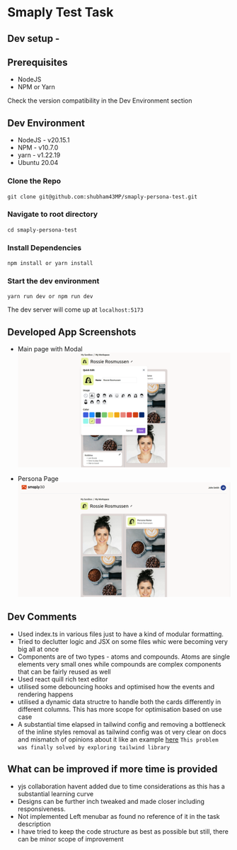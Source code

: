 # Smaply Test Task

## Dev setup -

## Prerequisites

- NodeJS
- NPM or Yarn

Check the version compatibility in the Dev Environment section

## Dev Environment

- NodeJS - v20.15.1
- NPM - v10.7.0
- yarn - v1.22.19
- Ubuntu 20.04

### Clone the Repo

```
git clone git@github.com:shubham43MP/smaply-persona-test.git
```

### Navigate to root directory

```
cd smaply-persona-test
```

### Install Dependencies

```
npm install or yarn install
```

### Start the dev environment

```
yarn run dev or npm run dev
```

The dev server will come up at `localhost:5173`

## Developed App Screenshots

- Main page with Modal
  ![Main Page with Modal](/public/github-asset/smaply-ui-outlook.png?raw=true)

- Persona Page
  ![Persona page Editor](/public/github-asset/persona-editor.png?raw=true)

## Dev Comments

- Used index.ts in various files just to have a kind of modular formatting.
- Tried to declutter logic and JSX on some files whic were becoming very big all at once
- Components are of two types - atoms and compounds. Atoms are single elements very small ones while compounds are complex components that can be fairly reused as well
- Used react quill rich text editor
- utilised some debouncing hooks and optimised how the events and rendering happens
- utilised a dynamic data structre to handle both the cards differently in different columns. This has more scope for optimisation based on use case
- A substantial time elapsed in tailwind config and removing a bottleneck of the inline styles removal as tailwind config was ot very clear on docs and mismatch of opinions about it like an example [here](https://stackoverflow.com/questions/72481680/tailwinds-background-color-is-not-being-applied-when-added-dynamically) `This problem was finally solved by exploring tailwind library`

## What can be improved if more time is provided

- yjs collaboration havent added due to time considerations as this has a substantial learning curve
- Designs can be further inch tweaked and made closer including responsiveness.
- Not implemented Left menubar as found no reference of it in the task description
- I have tried to keep the code structure as best as possible but still, there can be minor scope of improvement
